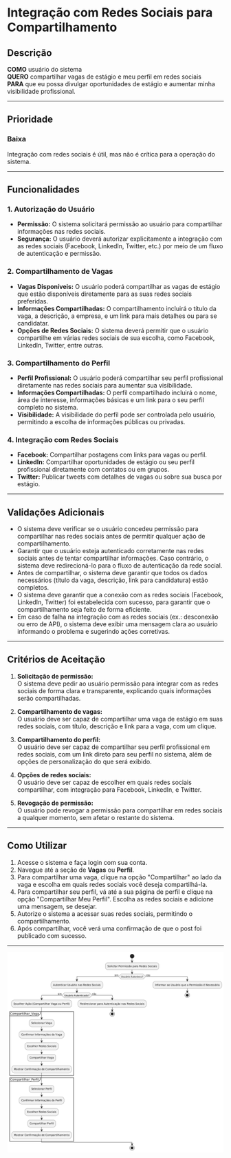 # Integração com Redes Sociais para Compartilhamento

## Descrição

**COMO** usuário do sistema  
**QUERO** compartilhar vagas de estágio e meu perfil em redes sociais  
**PARA** que eu possa divulgar oportunidades de estágio e aumentar minha visibilidade profissional.

---

## Prioridade  
### Baixa  
Integração com redes sociais é útil, mas não é crítica para a operação do sistema.  

---
## Funcionalidades

### 1. **Autorização do Usuário**
   - **Permissão:** O sistema solicitará permissão ao usuário para compartilhar informações nas redes sociais.
   - **Segurança:** O usuário deverá autorizar explicitamente a integração com as redes sociais (Facebook, LinkedIn, Twitter, etc.) por meio de um fluxo de autenticação e permissão.

### 2. **Compartilhamento de Vagas**
   - **Vagas Disponíveis:** O usuário poderá compartilhar as vagas de estágio que estão disponíveis diretamente para as suas redes sociais preferidas.
   - **Informações Compartilhadas:** O compartilhamento incluirá o título da vaga, a descrição, a empresa, e um link para mais detalhes ou para se candidatar.
   - **Opções de Redes Sociais:** O sistema deverá permitir que o usuário compartilhe em várias redes sociais de sua escolha, como Facebook, LinkedIn, Twitter, entre outras.

### 3. **Compartilhamento do Perfil**
   - **Perfil Profissional:** O usuário poderá compartilhar seu perfil profissional diretamente nas redes sociais para aumentar sua visibilidade.
   - **Informações Compartilhadas:** O perfil compartilhado incluirá o nome, área de interesse, informações básicas e um link para o seu perfil completo no sistema.
   - **Visibilidade:** A visibilidade do perfil pode ser controlada pelo usuário, permitindo a escolha de informações públicas ou privadas.

### 4. **Integração com Redes Sociais**
   - **Facebook:** Compartilhar postagens com links para vagas ou perfil.
   - **LinkedIn:** Compartilhar oportunidades de estágio ou seu perfil profissional diretamente com contatos ou em grupos.
   - **Twitter:** Publicar tweets com detalhes de vagas ou sobre sua busca por estágio.

---
## Validações Adicionais

- O sistema deve verificar se o usuário concedeu permissão para compartilhar nas redes sociais antes de permitir qualquer ação de compartilhamento.
- Garantir que o usuário esteja autenticado corretamente nas redes sociais antes de tentar compartilhar informações. Caso contrário, o sistema deve redirecioná-lo para o fluxo de autenticação da rede social.
- Antes de compartilhar, o sistema deve garantir que todos os dados necessários (título da vaga, descrição, link para candidatura) estão completos.  
- O sistema deve garantir que a conexão com as redes sociais (Facebook, LinkedIn, Twitter) foi estabelecida com sucesso, para garantir que o compartilhamento seja feito de forma eficiente.  
- Em caso de falha na integração com as redes sociais (ex.: desconexão ou erro de API), o sistema deve exibir uma mensagem clara ao usuário informando o problema e sugerindo ações corretivas.

---

## Critérios de Aceitação

1. **Solicitação de permissão:**  
   O sistema deve pedir ao usuário permissão para integrar com as redes sociais de forma clara e transparente, explicando quais informações serão compartilhadas.

2. **Compartilhamento de vagas:**  
   O usuário deve ser capaz de compartilhar uma vaga de estágio em suas redes sociais, com título, descrição e link para a vaga, com um clique.

3. **Compartilhamento do perfil:**  
   O usuário deve ser capaz de compartilhar seu perfil profissional em redes sociais, com um link direto para seu perfil no sistema, além de opções de personalização do que será exibido.

4. **Opções de redes sociais:**  
   O usuário deve ser capaz de escolher em quais redes sociais compartilhar, com integração para Facebook, LinkedIn, e Twitter.

5. **Revogação de permissão:**  
   O usuário pode revogar a permissão para compartilhar em redes sociais a qualquer momento, sem afetar o restante do sistema.

---

## Como Utilizar

1. Acesse o sistema e faça login com sua conta.
2. Navegue até a seção de **Vagas** ou **Perfil**.
3. Para compartilhar uma vaga, clique na opção "Compartilhar" ao lado da vaga e escolha em quais redes sociais você deseja compartilhá-la.
4. Para compartilhar seu perfil, vá até a sua página de perfil e clique na opção "Compartilhar Meu Perfil". Escolha as redes sociais e adicione uma mensagem, se desejar.
5. Autorize o sistema a acessar suas redes sociais, permitindo o compartilhamento.
6. Após compartilhar, você verá uma confirmação de que o post foi publicado com sucesso.

---
![Diagrama](../../../Anexos/Diagramas/RF_I001_Diagrama.png)
